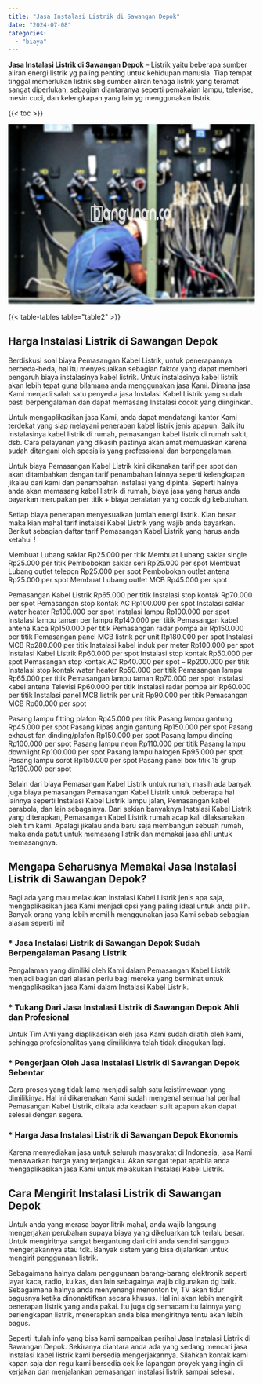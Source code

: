 ```yaml
---
title: "Jasa Instalasi Listrik di Sawangan Depok"
date: "2024-07-08"
categories: 
  - "biaya"
---
```


**Jasa Instalasi Listrik di Sawangan Depok** – Listrik yaitu beberapa sumber aliran energi listrik yg paling penting untuk kehidupan manusia. Tiap tempat tinggal memerlukan listrik sbg sumber aliran tenaga listrik yang teramat sangat diperlukan, sebagian diantaranya seperti pemakaian lampu, televise, mesin cuci, dan kelengkapan yang lain yg menggunakan listrik.

{{< toc >}}

![Jasa Instalasi Listrik di Sawangan Depok](/images/instalasi-listrik-murah22.png)

{{< table-tables table="table2" >}}

## Harga Instalasi Listrik di Sawangan Depok

Berdiskusi soal biaya Pemasangan Kabel Listrik, untuk penerapannya berbeda-beda, hal itu menyesuaikan sebagian faktor yang dapat memberi pengaruh biaya instalasinya kabel listrik. Untuk instalasinya kabel listrik akan lebih tepat guna bilamana anda menggunakan jasa Kami. Dimana jasa Kami menjadi salah satu penyedia jasa Instalasi Kabel Listrik yang sudah pasti berpengalaman dan dapat memasang Instalasi cocok yang diinginkan.

Untuk mengaplikasikan jasa Kami, anda dapat mendatangi kantor Kami terdekat yang siap melayani penerapan kabel listrik jenis apapun. Baik itu instalasinya kabel listrik di rumah, pemasangan kabel listrik di rumah sakit, dsb. Cara pelayanan yang dikasih pastinya akan amat memuaskan karena sudah ditangani oleh spesialis yang professional dan berpengalaman.

Untuk biaya Pemasangan Kabel Listrik kini dikenakan tarif per spot dan akan ditambahkan dengan tarif penambahan lainnya seperti kelengkapan jikalau dari kami dan penambahan instalasi yang dipinta. Seperti halnya anda akan memasang kabel listrik di rumah, biaya jasa yang harus anda bayarkan merupakan per titik + biaya peralatan yang cocok dg kebutuhan.

Setiap biaya penerapan menyesuaikan jumlah energi listrik. Kian besar maka kian mahal tarif instalasi Kabel Listrik yang wajib anda bayarkan. Berikut sebagian daftar tarif Pemasangan Kabel Listrik yang harus anda ketahui !

Membuat Lubang saklar Rp25.000 per titik Membuat Lubang saklar single Rp25.000 per titik Pembobokan saklar seri Rp25.000 per spot Membuat Lubang outlet telepon Rp25.000 per spot Pembobokan outlet antena Rp25.000 per spot Membuat Lubang outlet MCB Rp45.000 per spot

Pemasangan Kabel Listrik Rp65.000 per titik Instalasi stop kontak Rp70.000 per spot Pemasangan stop kontak AC Rp100.000 per spot Instalasi saklar water heater Rp100.000 per spot Instalasi lampu Rp100.000 per spot Instalasi lampu taman per lampu Rp140.000 per titik Pemasangan kabel antena Kaca Rp150.000 per titik Pemasangan radar pompa air Rp150.000 per titik Pemasangan panel MCB listrik per unit Rp180.000 per spot Instalasi MCB Rp280.000 per titik Instalasi kabel induk per meter Rp100.000 per spot Instalasi Kabel Listrik Rp60.000 per spot Instalasi stop kontak Rp50.000 per spot Pemasangan stop kontak AC Rp40.000 per spot – Rp200.000 per titik Instalasi stop kontak water heater Rp50.000 per titik Pemasangan lampu Rp65.000 per titik Pemasangan lampu taman Rp70.000 per spot Instalasi kabel antena Televisi Rp60.000 per titik Instalasi radar pompa air Rp60.000 per titik Instalasi panel MCB listrik per unit Rp90.000 per titik Pemasangan MCB Rp60.000 per spot

Pasang lampu fitting plafon Rp45.000 per titik Pasang lampu gantung Rp45.000 per spot Pasang kipas angin gantung Rp150.000 per spot Pasang exhaust fan dinding/plafon Rp150.000 per spot Pasang lampu dinding Rp100.000 per spot Pasang lampu neon Rp110.000 per titik Pasang lampu downlight Rp100.000 per spot Pasang lampu halogen Rp95.000 per spot Pasang lampu sorot Rp150.000 per spot Pasang panel box titik 15 grup Rp180.000 per spot

Selain dari biaya Pemasangan Kabel Listrik untuk rumah, masih ada banyak juga biaya pemasangan Pemasangan Kabel Listrik untuk beberapa hal lainnya seperti Instalasi Kabel Listrik lampu jalan, Pemasangan kabel parabola, dan lain sebagainya. Dari sekian banyaknya Instalasi Kabel Listrik yang diterapkan, Pemasangan Kabel Listrik rumah acap kali dilaksanakan oleh tim kami. Apalagi jikalau anda baru saja membangun sebuah rumah, maka anda patut untuk memasang listrik dan memakai jasa ahli untuk memasangnya.

## Mengapa Seharusnya Memakai Jasa Instalasi Listrik di Sawangan Depok?

Bagi ada yang mau melakukan Instalasi Kabel Listrik jenis apa saja, mengaplikasikan jasa Kami menjadi opsi yang paling ideal untuk anda pilih. Banyak orang yang lebih memilih menggunakan jasa Kami sebab sebagian alasan seperti ini!

### \* Jasa Instalasi Listrik di Sawangan Depok Sudah Berpengalaman Pasang Listrik

Pengalaman yang dimiliki oleh Kami dalam Pemasangan Kabel Listrik menjadi bagian dari alasan perlu bagi mereka yang berminat untuk mengaplikasikan jasa Kami dalam Instalasi Kabel Listrik.

### \* Tukang Dari Jasa Instalasi Listrik di Sawangan Depok Ahli dan Profesional

Untuk Tim Ahli yang diaplikasikan oleh jasa Kami sudah dilatih oleh kami, sehingga profesionalitas yang dimilikinya telah tidak diragukan lagi.

### \* Pengerjaan Oleh Jasa Instalasi Listrik di Sawangan Depok Sebentar

Cara proses yang tidak lama menjadi salah satu keistimewaan yang dimilikinya. Hal ini dikarenakan Kami sudah mengenal semua hal perihal Pemasangan Kabel Listrik, dikala ada keadaan sulit apapun akan dapat selesai dengan segera.

### \* Harga Jasa Instalasi Listrik di Sawangan Depok Ekonomis

Karena menyediakan jasa untuk seluruh masyarakat di Indonesia, jasa Kami menawarkan harga yang terjangkau. Akan sangat tepat apabila anda mengaplikasikan jasa Kami untuk melakukan Instalasi Kabel Listrik.

## Cara Mengirit Instalasi Listrik di Sawangan Depok


Untuk anda yang merasa bayar litrik mahal, anda wajib langsung mengerjakan perubahan supaya biaya yang dikeluarkan tdk terlalu besar. Untuk mengiritnya sangat bergantung dari diri anda sendiri sanggup mengerjakannya atau tdk. Banyak sistem yang bisa dijalankan untuk mengirit penggunaan listrik.

Sebagaimana halnya dalam penggunaan barang-barang elektronik seperti layar kaca, radio, kulkas, dan lain sebagainya wajib digunakan dg baik. Sebagaimana halnya anda menyenangi menonton tv, TV akan tidur bagusnya ketika dinonaktifkan secara khusus. Hal ini akan lebih mengirit penerapan listrik yang anda pakai. Itu juga dg semacam itu lainnya yang perlengkapan listrik, menerapkan anda bisa mengiritnya tentu akan lebih bagus.

Seperti itulah info yang bisa kami sampaikan perihal Jasa Instalasi Listrik di Sawangan Depok. Sekiranya diantara anda ada yang sedang mencari jasa Instalasi kabel listrik kami bersedia mengerjakannya. Silahkan kontak kami kapan saja dan regu kami bersedia cek ke lapangan proyek yang ingin di kerjakan dan menjalankan pemasangan instalasi listrik sampai selesai.
